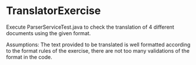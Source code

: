 # TranslatorExercise

Execute ParserServiceTest.java to check the translation of 4 different documents using the given format.

Assumptions: The text provided to be translated is well formatted according to the format rules of the exercise, there are not too many validations of the format in the code. 

